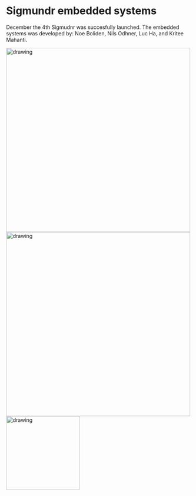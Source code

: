# Sigmundr embedded systems

December the 4th Sigmudnr was succesfully launched. The embedded systems was developed by: Noe Boliden, Nils Odhner, Luc Ha, and Kritee Mahanti.

<img src="https://user-images.githubusercontent.com/26313427/71299538-11d94000-238e-11ea-926b-e1b0b8caae3b.JPG" alt="drawing" width="500"/>


<img src="https://user-images.githubusercontent.com/26313427/71299794-c4f66900-238f-11ea-8e21-e5a6c1e6f701.jpg" alt="drawing" width="500"/>

<img src="https://user-images.githubusercontent.com/26313427/71299499-d3dc1c00-238d-11ea-9e19-5932561ec2db.png" alt="drawing" width="200"/>
